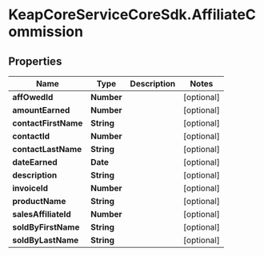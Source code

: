 # KeapCoreServiceCoreSdk.AffiliateCommission

## Properties

Name | Type | Description | Notes
------------ | ------------- | ------------- | -------------
**affOwedId** | **Number** |  | [optional] 
**amountEarned** | **Number** |  | [optional] 
**contactFirstName** | **String** |  | [optional] 
**contactId** | **Number** |  | [optional] 
**contactLastName** | **String** |  | [optional] 
**dateEarned** | **Date** |  | [optional] 
**description** | **String** |  | [optional] 
**invoiceId** | **Number** |  | [optional] 
**productName** | **String** |  | [optional] 
**salesAffiliateId** | **Number** |  | [optional] 
**soldByFirstName** | **String** |  | [optional] 
**soldByLastName** | **String** |  | [optional] 


